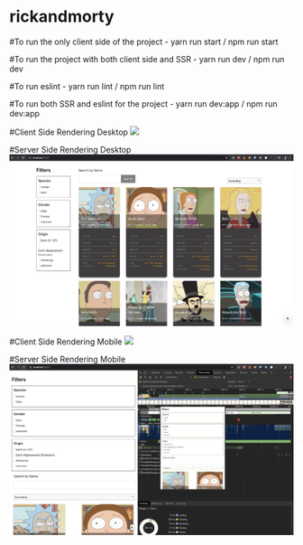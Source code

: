 # rickandmorty


#To run the only client side of the project - yarn run start / npm run start

#To run the project with both client side and SSR - yarn run dev / npm run dev

#To run eslint - yarn run lint / npm run lint

#To run both SSR and eslint for the project - yarn run dev:app / npm run dev:app



#Client Side Rendering Desktop
![](images/js_enbled_desktop_view.png)



#Server Side Rendering Desktop
![](images/js_disabled_desktop_view.png)



#Client Side Rendering Mobile
![](images/js_enbled_mobile_view.png)



#Server Side Rendering Mobile
![](images/js_disabled_mobile_view.png)

